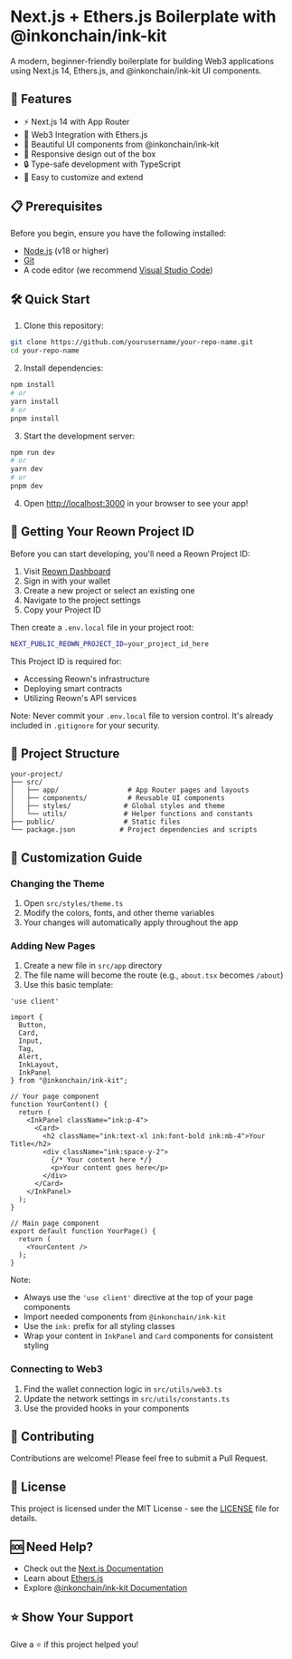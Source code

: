 # Next.js + Ethers.js Boilerplate with @inkonchain/ink-kit

A modern, beginner-friendly boilerplate for building Web3 applications using Next.js 14, Ethers.js, and @inkonchain/ink-kit UI components.

## 🚀 Features

- ⚡️ Next.js 14 with App Router
- 🔗 Web3 Integration with Ethers.js
- 🎨 Beautiful UI components from @inkonchain/ink-kit
- 📱 Responsive design out of the box
- 🔒 Type-safe development with TypeScript
- 🎯 Easy to customize and extend

## 📋 Prerequisites

Before you begin, ensure you have the following installed:
- [Node.js](https://nodejs.org/) (v18 or higher)
- [Git](https://git-scm.com/)
- A code editor (we recommend [Visual Studio Code](https://code.visualstudio.com/))

## 🛠 Quick Start

1. Clone this repository:
```bash
git clone https://github.com/yourusername/your-repo-name.git
cd your-repo-name
```

2. Install dependencies:
```bash
npm install
# or
yarn install
# or
pnpm install
```

3. Start the development server:
```bash
npm run dev
# or
yarn dev
# or
pnpm dev
```

4. Open [http://localhost:3000](http://localhost:3000) in your browser to see your app!

## 🔑 Getting Your Reown Project ID

Before you can start developing, you'll need a Reown Project ID:

1. Visit [Reown Dashboard](https://reown.eth)
2. Sign in with your wallet
3. Create a new project or select an existing one
4. Navigate to the project settings
5. Copy your Project ID

Then create a `.env.local` file in your project root:
```bash
NEXT_PUBLIC_REOWN_PROJECT_ID=your_project_id_here
```

This Project ID is required for:
- Accessing Reown's infrastructure
- Deploying smart contracts
- Utilizing Reown's API services

Note: Never commit your `.env.local` file to version control. It's already included in `.gitignore` for your security.

## 📁 Project Structure

```
your-project/
├── src/
│   ├── app/                 # App Router pages and layouts
│   ├── components/          # Reusable UI components
│   ├── styles/             # Global styles and theme
│   └── utils/              # Helper functions and constants
├── public/                 # Static files
└── package.json           # Project dependencies and scripts
```

## 🎨 Customization Guide

### Changing the Theme
1. Open `src/styles/theme.ts`
2. Modify the colors, fonts, and other theme variables
3. Your changes will automatically apply throughout the app

### Adding New Pages
1. Create a new file in `src/app` directory
2. The file name will become the route (e.g., `about.tsx` becomes `/about`)
3. Use this basic template:
```tsx
'use client'

import {
  Button,
  Card,
  Input,
  Tag,
  Alert,
  InkLayout,
  InkPanel
} from "@inkonchain/ink-kit";

// Your page component
function YourContent() {
  return (
    <InkPanel className="ink:p-4">
      <Card>
        <h2 className="ink:text-xl ink:font-bold ink:mb-4">Your Title</h2>
        <div className="ink:space-y-2">
          {/* Your content here */}
          <p>Your content goes here</p>
        </div>
      </Card>
    </InkPanel>
  );
}

// Main page component
export default function YourPage() {
  return (
    <YourContent />
  );
}
```

Note: 
- Always use the `'use client'` directive at the top of your page components
- Import needed components from `@inkonchain/ink-kit`
- Use the `ink:` prefix for all styling classes
- Wrap your content in `InkPanel` and `Card` components for consistent styling

### Connecting to Web3
1. Find the wallet connection logic in `src/utils/web3.ts`
2. Update the network settings in `src/utils/constants.ts`
3. Use the provided hooks in your components

## 🤝 Contributing

Contributions are welcome! Please feel free to submit a Pull Request.

## 📝 License

This project is licensed under the MIT License - see the [LICENSE](LICENSE) file for details.

## 🆘 Need Help?

- Check out the [Next.js Documentation](https://nextjs.org/docs)
- Learn about [Ethers.js](https://docs.ethers.org/)
- Explore [@inkonchain/ink-kit Documentation](https://ink-kit.inkonchain.com/)


## ⭐️ Show Your Support

Give a ⭐️ if this project helped you!

